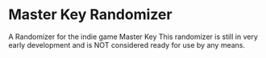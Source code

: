 # Master Key Randomizer
 A Randomizer for the indie game Master Key
This randomizer is still in very early development and is NOT considered ready for use by any means.
